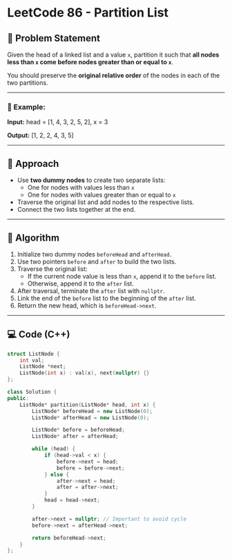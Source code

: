 # LeetCode 86 - Partition List

## 📝 Problem Statement

Given the head of a linked list and a value `x`, partition it such that **all nodes less than `x` come before nodes greater than or equal to `x`**.

You should preserve the **original relative order** of the nodes in each of the two partitions.

---

### 🔢 Example:

**Input:**
head = [1, 4, 3, 2, 5, 2], x = 3

**Output:**
[1, 2, 2, 4, 3, 5]


---

## 🚀 Approach

- Use **two dummy nodes** to create two separate lists:
  - One for nodes with values less than `x`
  - One for nodes with values greater than or equal to `x`
- Traverse the original list and add nodes to the respective lists.
- Connect the two lists together at the end.

---

## 🧠 Algorithm

1. Initialize two dummy nodes `beforeHead` and `afterHead`.
2. Use two pointers `before` and `after` to build the two lists.
3. Traverse the original list:
   - If the current node value is less than `x`, append it to the `before` list.
   - Otherwise, append it to the `after` list.
4. After traversal, terminate the `after` list with `nullptr`.
5. Link the end of the `before` list to the beginning of the `after` list.
6. Return the new head, which is `beforeHead->next`.

---

## 💻 Code (C++)

```cpp
struct ListNode {
    int val;
    ListNode *next;
    ListNode(int x) : val(x), next(nullptr) {}
};

class Solution {
public:
    ListNode* partition(ListNode* head, int x) {
        ListNode* beforeHead = new ListNode(0);
        ListNode* afterHead = new ListNode(0);

        ListNode* before = beforeHead;
        ListNode* after = afterHead;

        while (head) {
            if (head->val < x) {
                before->next = head;
                before = before->next;
            } else {
                after->next = head;
                after = after->next;
            }
            head = head->next;
        }

        after->next = nullptr; // Important to avoid cycle
        before->next = afterHead->next;

        return beforeHead->next;
    }
};
